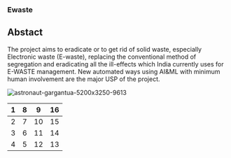 ### Ewaste

## Abstact
The project aims to eradicate or to get rid of solid waste, especially Electronic waste (E-waste), replacing the conventional method of segregation and eradicating all the ill-effects which India currently uses for E-WASTE management. New automated ways using AI&ML with minimum human involvement are the major USP of the project.

![astronaut-gargantua-5200x3250-9613](https://github.com/astonsam3/Ewaste/assets/129243726/d71952a3-bb43-4b7b-a535-d2d522bb77e3)

| 1 | 8 | 9 | 16 |
| --- | --- | --- | --- |
| 2 | 7 | 10 | 15 |
| 3 | 6 | 11 | 14 |
| 4 | 5 | 12 | 13 |
